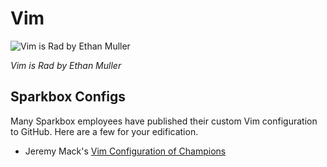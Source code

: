# Vim

![Vim is Rad by Ethan Muller](http://i.imgur.com/afOyr6p.png)

_Vim is Rad by Ethan Muller_

## Sparkbox Configs

Many Sparkbox employees have published their custom Vim configuration to
GitHub. Here are a few for your edification.

* Jeremy Mack's [Vim Configuration of Champions][jmack]

[jmack]: https://github.com/mutewinter/dot_vim
